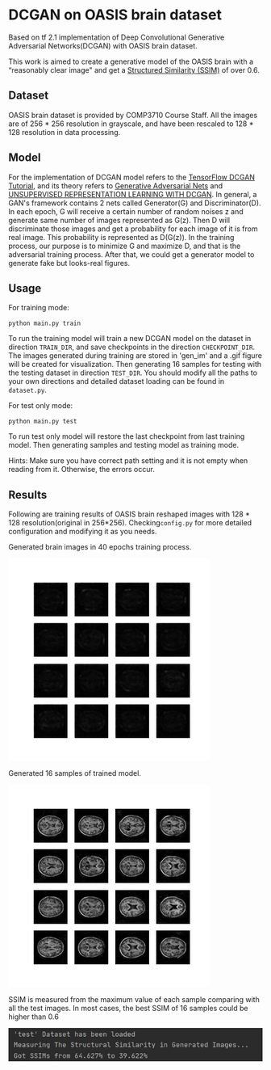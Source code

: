 # DCGAN on OASIS brain dataset
Based on tf 2.1 implementation of Deep Convolutional Generative Adversarial Networks(DCGAN) with OASIS brain dataset.

This work is aimed to create a generative model of the OASIS brain with a “reasonably clear image" and get a [Structured Similarity (SSIM)](https://en.wikipedia.org/wiki/Structural_similarity) of over 0.6.

## Dataset
OASIS brain dataset is provided by COMP3710 Course Staff. All the images are of 256 * 256 resolution in grayscale, and have been rescaled to 128 * 128 resolution in data processing.

## Model
For the implementation of DCGAN model refers to the [TensorFlow DCGAN Tutorial](https://www.tensorflow.org/tutorials/generative/dcgan),
and its theory refers to [Generative Adversarial Nets](http://papers.nips.cc/paper/5423-generative-adversarial-nets.pdf) and [UNSUPERVISED REPRESENTATION LEARNING WITH DCGAN](https://arxiv.org/pdf/1511.06434.pdf). In general, a GAN's framework contains 2 nets called Generator(G) and Discriminator(D). In each epoch, G will receive a certain number of random noises z and generate same number of images represented as G(z). Then D will discriminate those images and get a probability for each image of it is from real image. This probability is represented as D(G(z)). In the training process, our purpose is to minimize G and maximize D, and that is the adversarial training process. After that, we could get a generator model to generate fake but looks-real figures.


## Usage 
For training mode:

```
python main.py train
```

To run the training model will train a new DCGAN model on the dataset in direction `TRAIN_DIR`, and save checkpoints in the direction `CHECKPOINT_DIR`. The images generated during training are stored in 'gen_im' and a .gif figure will be created for visualization. Then generating 16 samples for testing with the testing dataset in direction `TEST_DIR`. You should modify all the paths to your own directions and detailed dataset loading can be found in `dataset.py`.

For test only mode:

```
python main.py test
```

To run test only model will restore the last checkpoint from last training model. Then generating samples and testing model as training mode. 

Hints: Make sure you have correct path setting and it is not empty when reading from it. Otherwise, the errors occur.

## Results
Following are training results of OASIS brain reshaped images with 128 * 128 resolution(original in 256*256). Checking`config.py` for more detailed configuration and modifying it as you needs.

Generated brain images in 40 epochs training process.

![training_process](dcgan_training.gif)

Generated 16 samples of trained model.

![generated_im](dcgan_image.jpg)

SSIM is measured from the maximum value of each sample comparing with all the test images. In most cases, the best SSIM of 16 samples could be higher than 0.6

![SSIM_example](SSIM_result.jpg)
